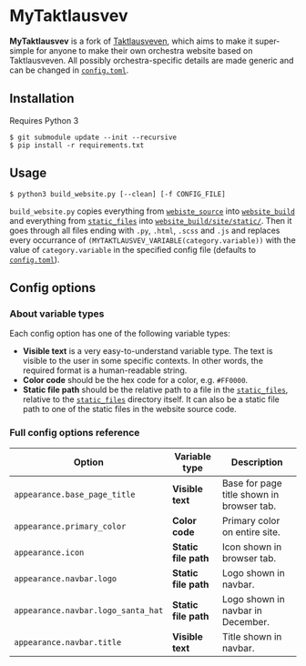 # MyTaktlausvev

**MyTaktlausvev** is a fork of [Taktlausveven](https://gitlab.com/taktlause/taktlausveven/), which aims to make it super-simple for anyone to make their own orchestra website based on Taktlausveven. All possibly orchestra-specific details are made generic and can be changed in [`config.toml`](config.toml).

## Installation

Requires Python 3

```
$ git submodule update --init --recursive
$ pip install -r requirements.txt
```

## Usage

```
$ python3 build_website.py [--clean] [-f CONFIG_FILE]
```

`build_website.py` copies everything from [`webiste_source`](website_source/) into [`website_build`](website_build/) and everything from [`static_files`](static_files/) into [`website_build/site/static/`](website_build/site/static/). Then it goes through all files ending with `.py`, `.html`, `.scss` and `.js` and replaces every occurrance of `(MYTAKTLAUSVEV_VARIABLE(category.variable))` with the value of `category.variable` in the specified config file (defaults to [`config.toml`](config.toml)).

## Config options

### About variable types

Each config option has one of the following variable types:

- **Visible text** is a very easy-to-understand variable type. The text is visible to the user in some specific contexts. In other words, the required format is a human-readable string.
- **Color code** should be the hex code for a color, e.g. `#FF0000`.
- **Static file path** should be the relative path to a file in the [`static_files`](static_files/), relative to the [`static_files`](static_files/) directory itself. It can also be a static file path to one of the static files in the website source code.

### Full config options reference

| Option                             | Variable type        | Description                               |
| ---------------------------------- | -------------------- | ----------------------------------------- |
| `appearance.base_page_title`       | **Visible text**     | Base for page title shown in browser tab. |
| `appearance.primary_color`         | **Color code**       | Primary color on entire site.             |
| `appearance.icon`                  | **Static file path** | Icon shown in browser tab.                |
| `appearance.navbar.logo`           | **Static file path** | Logo shown in navbar.                     |
| `appearance.navbar.logo_santa_hat` | **Static file path** | Logo shown in navbar in December.         |
| `appearance.navbar.title`          | **Visible text**     | Title shown in navbar.                    |

